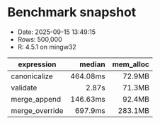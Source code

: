 # Benchmark snapshot
- Date: 2025-09-15 13:49:15
- Rows: 500,000
- R: 4.5.1 on mingw32

| expression | median | mem_alloc |
|---|---:|---:|
| canonicalize | 464.08ms |  72.9MB |
| validate |   2.87s |  71.3MB |
| merge_append | 146.63ms |  92.4MB |
| merge_override | 697.9ms | 283.1MB |

